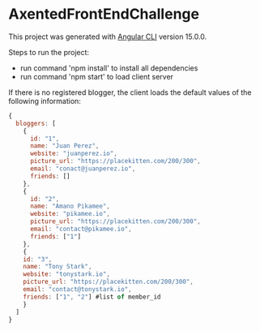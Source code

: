 # AxentedFrontEndChallenge

This project was generated with [Angular CLI](https://github.com/angular/angular-cli) version 15.0.0.

Steps to run the project:
 - run command 'npm install' to install all dependencies
 - run command 'npm start' to load client server

If there is no registered blogger, the client loads the default values of the following information:

```js
{
  bloggers: [
    {
      id: "1",
      name: "Juan Perez",
      website: "juanperez.io",
      picture_url: "https://placekitten.com/200/300",
      email: "conact@juanperez.io",
      friends: []
    },
    {
      id: "2",
      name: "Amano Pikamee",
      website: "pikamee.io",
      picture_url: "https://placekitten.com/200/300",
      email: "contact@pikamee.io",
      friends: ["1"]
    },
    {
    id: "3",
    name: "Tony Stark",
    website: "tonystark.io",
    picture_url: "https://placekitten.com/200/300",
    email: "contact@tonystark.io",
    friends: ["1", "2"] #list of member_id
    }
  ]
}
```
